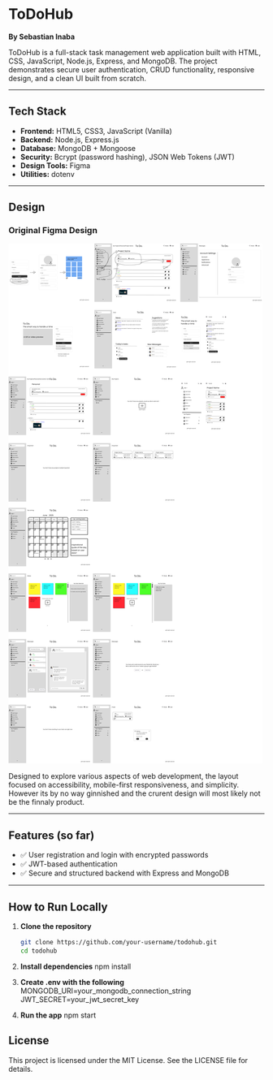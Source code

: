 # ToDoHub  
**By Sebastian Inaba**

ToDoHub is a full-stack task management web application built with HTML, CSS, JavaScript, Node.js, Express, and MongoDB. The project demonstrates secure user authentication, CRUD functionality, responsive design, and a clean UI built from scratch.

---

## Tech Stack

- **Frontend:** HTML5, CSS3, JavaScript (Vanilla)
- **Backend:** Node.js, Express.js
- **Database:** MongoDB + Mongoose
- **Security:** Bcrypt (password hashing), JSON Web Tokens (JWT)
- **Design Tools:** Figma
- **Utilities:** dotenv

---

## Design

### Original Figma Design
![Original Figma Design](githubImages/figmaDesign.png)

Designed to explore various aspects of web development, the layout focused on accessibility, mobile-first responsiveness, and simplicity.
However its by no way ginnished and the crurent design will most likely not be the finnaly product.

---

## Features (so far)

- ✅ User registration and login with encrypted passwords  
- ✅ JWT-based authentication  
- ✅ Secure and structured backend with Express and MongoDB  

---

## How to Run Locally

1. **Clone the repository**

    ```bash
    git clone https://github.com/your-username/todohub.git
    cd todohub
1. **Install dependencies**
    npm install
1. **Create .env with the following**
    MONGODB_URI=your_mongodb_connection_string
    JWT_SECRET=your_jwt_secret_key
1. **Run the app**
    npm start

## License
This project is licensed under the MIT License. See the LICENSE file for details.
